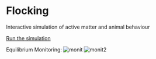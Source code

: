 # Flocking
Interactive simulation of active matter and animal behaviour 

[Run the simulation](https://marcoleonardi97.github.io/flocking)

Equilibrium Monitoring:
![monit](https://github.com/user-attachments/assets/1a6b1777-7ed9-4381-b5ae-f6537c31d0ca) ![monit2](https://github.com/user-attachments/assets/1b2fb80a-9dfa-4513-b92b-6e945a3bca4d)
